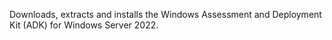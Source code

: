 Downloads, extracts and installs the Windows Assessment and Deployment Kit (ADK) for Windows Server 2022.